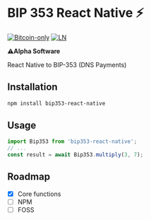 # BIP 353 React Native ⚡

[![Bitcoin-only](https://img.shields.io/badge/bitcoin-only-FF9900?logo=bitcoin)](https://twentyone.world)
[![LN](https://img.shields.io/badge/lightning-792EE5?logo=lightning)](https://mempool.space/lightning)

⚠️**Alpha Software**

React Native to BIP-353 (DNS Payments)

## Installation
```bash
npm install bip353-react-native
```
## Usage
```js
import Bip353 from 'bip353-react-native';
// ...
const result = await Bip353.multiply(3, 7);
```
## Roadmap

- [X] Core functions
- [ ] NPM
- [ ] FOSS
